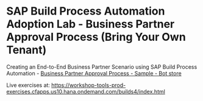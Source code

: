 # SAP Build Process Automation Adoption Lab - Business Partner Approval Process (Bring Your Own Tenant)
Creating an End-to-End Business Partner Scenario using SAP Build Process Automation - [Business Partner Approval Process - Sample - Bot store](https://store.build.cloud.sap/store/eu10-canary.content.businesspartnerapprovalprocesssample)

Live exercises at: https://workshop-tools-prod-exercises.cfapps.us10.hana.ondemand.com/builds4/index.html